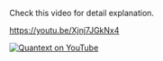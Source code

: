 Check this video for detail explanation.

https://youtu.be/Xjnj7JGkNx4

[![Quantext on YouTube](HTTP://img.youtube.com/vi/Xjnj7JGkNx4/0.jpg)](http://www.youtube.com/watch?v=Xjnj7JGkNx4 "")
